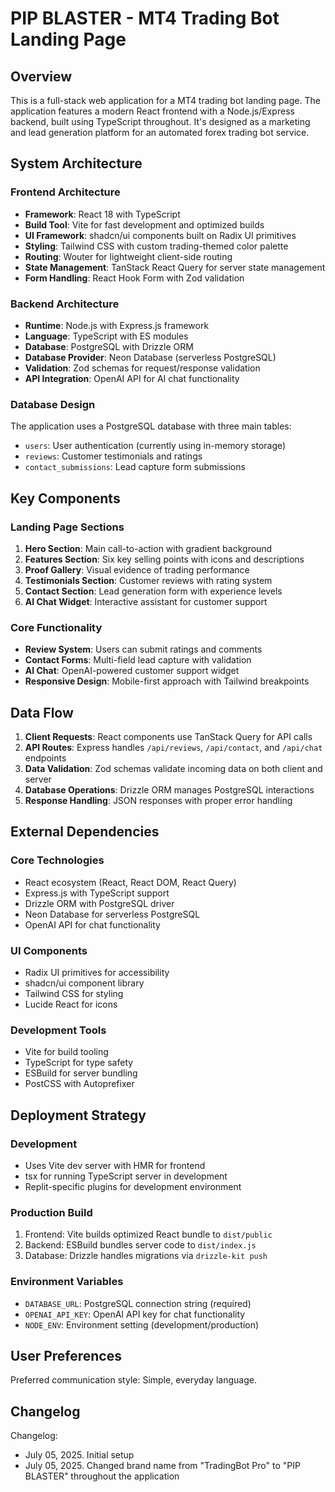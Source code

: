 # PIP BLASTER - MT4 Trading Bot Landing Page

## Overview

This is a full-stack web application for a MT4 trading bot landing page. The application features a modern React frontend with a Node.js/Express backend, built using TypeScript throughout. It's designed as a marketing and lead generation platform for an automated forex trading bot service.

## System Architecture

### Frontend Architecture
- **Framework**: React 18 with TypeScript
- **Build Tool**: Vite for fast development and optimized builds
- **UI Framework**: shadcn/ui components built on Radix UI primitives
- **Styling**: Tailwind CSS with custom trading-themed color palette
- **Routing**: Wouter for lightweight client-side routing
- **State Management**: TanStack React Query for server state management
- **Form Handling**: React Hook Form with Zod validation

### Backend Architecture
- **Runtime**: Node.js with Express.js framework
- **Language**: TypeScript with ES modules
- **Database**: PostgreSQL with Drizzle ORM
- **Database Provider**: Neon Database (serverless PostgreSQL)
- **Validation**: Zod schemas for request/response validation
- **API Integration**: OpenAI API for AI chat functionality

### Database Design
The application uses a PostgreSQL database with three main tables:
- `users`: User authentication (currently using in-memory storage)
- `reviews`: Customer testimonials and ratings
- `contact_submissions`: Lead capture form submissions

## Key Components

### Landing Page Sections
1. **Hero Section**: Main call-to-action with gradient background
2. **Features Section**: Six key selling points with icons and descriptions
3. **Proof Gallery**: Visual evidence of trading performance
4. **Testimonials Section**: Customer reviews with rating system
5. **Contact Section**: Lead generation form with experience levels
6. **AI Chat Widget**: Interactive assistant for customer support

### Core Functionality
- **Review System**: Users can submit ratings and comments
- **Contact Forms**: Multi-field lead capture with validation
- **AI Chat**: OpenAI-powered customer support widget
- **Responsive Design**: Mobile-first approach with Tailwind breakpoints

## Data Flow

1. **Client Requests**: React components use TanStack Query for API calls
2. **API Routes**: Express handles `/api/reviews`, `/api/contact`, and `/api/chat` endpoints
3. **Data Validation**: Zod schemas validate incoming data on both client and server
4. **Database Operations**: Drizzle ORM manages PostgreSQL interactions
5. **Response Handling**: JSON responses with proper error handling

## External Dependencies

### Core Technologies
- React ecosystem (React, React DOM, React Query)
- Express.js with TypeScript support
- Drizzle ORM with PostgreSQL driver
- Neon Database for serverless PostgreSQL
- OpenAI API for chat functionality

### UI Components
- Radix UI primitives for accessibility
- shadcn/ui component library
- Tailwind CSS for styling
- Lucide React for icons

### Development Tools
- Vite for build tooling
- TypeScript for type safety
- ESBuild for server bundling
- PostCSS with Autoprefixer

## Deployment Strategy

### Development
- Uses Vite dev server with HMR for frontend
- tsx for running TypeScript server in development
- Replit-specific plugins for development environment

### Production Build
1. Frontend: Vite builds optimized React bundle to `dist/public`
2. Backend: ESBuild bundles server code to `dist/index.js`
3. Database: Drizzle handles migrations via `drizzle-kit push`

### Environment Variables
- `DATABASE_URL`: PostgreSQL connection string (required)
- `OPENAI_API_KEY`: OpenAI API key for chat functionality
- `NODE_ENV`: Environment setting (development/production)

## User Preferences

Preferred communication style: Simple, everyday language.

## Changelog

Changelog:
- July 05, 2025. Initial setup
- July 05, 2025. Changed brand name from "TradingBot Pro" to "PIP BLASTER" throughout the application